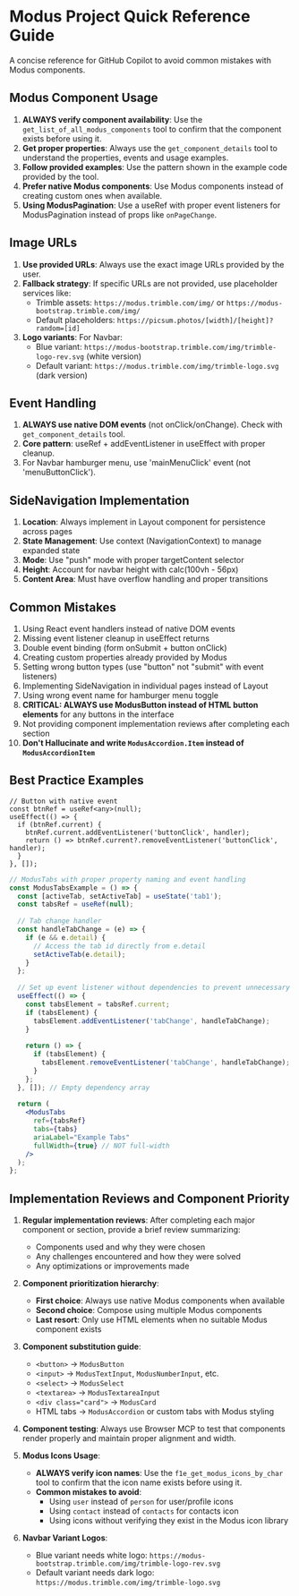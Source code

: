 # Modus Project Quick Reference Guide

A concise reference for GitHub Copilot to avoid common mistakes with Modus components.

## Modus Component Usage

1. **ALWAYS verify component availability**: Use the `get_list_of_all_modus_components` tool to confirm that the component exists before using it.
2. **Get proper properties**: Always use the `get_component_details` tool to understand the properties, events and usage examples.
3. **Follow provided examples**: Use the pattern shown in the example code provided by the tool.
4. **Prefer native Modus components**: Use Modus components instead of creating custom ones when available.
5. **Using ModusPagination**: Use a useRef with proper event listeners for ModusPagination instead of props like `onPageChange`.

## Image URLs

1. **Use provided URLs**: Always use the exact image URLs provided by the user.
2. **Fallback strategy**: If specific URLs are not provided, use placeholder services like:
   - Trimble assets: `https://modus.trimble.com/img/` or `https://modus-bootstrap.trimble.com/img/`
   - Default placeholders: `https://picsum.photos/[width]/[height]?random=[id]`
3. **Logo variants**: For Navbar:
   - Blue variant: `https://modus-bootstrap.trimble.com/img/trimble-logo-rev.svg` (white version)
   - Default variant: `https://modus.trimble.com/img/trimble-logo.svg` (dark version)

## Event Handling

1. **ALWAYS use native DOM events** (not onClick/onChange). Check with `get_component_details` tool.
2. **Core pattern**: useRef + addEventListener in useEffect with proper cleanup.
3. For Navbar hamburger menu, use 'mainMenuClick' event (not 'menuButtonClick').

## SideNavigation Implementation

1. **Location**: Always implement in Layout component for persistence across pages
2. **State Management**: Use context (NavigationContext) to manage expanded state
3. **Mode**: Use "push" mode with proper targetContent selector
4. **Height**: Account for navbar height with calc(100vh - 56px)
5. **Content Area**: Must have overflow handling and proper transitions

## Common Mistakes

1. Using React event handlers instead of native DOM events
2. Missing event listener cleanup in useEffect returns
3. Double event binding (form onSubmit + button onClick)
4. Creating custom properties already provided by Modus
5. Setting wrong button types (use "button" not "submit" with event listeners)
6. Implementing SideNavigation in individual pages instead of Layout
7. Using wrong event name for hamburger menu toggle
8. **CRITICAL: ALWAYS use ModusButton instead of HTML button elements** for any buttons in the interface
9. Not providing component implementation reviews after completing each section
10. **Don't Hallucinate and write `ModusAccordion.Item` instead of `ModusAccordionItem`**

## Best Practice Examples
```tsx
// Button with native event
const btnRef = useRef<any>(null);
useEffect(() => {
  if (btnRef.current) {
    btnRef.current.addEventListener('buttonClick', handler);
    return () => btnRef.current?.removeEventListener('buttonClick', handler);
  }
}, []);
```

```jsx
// ModusTabs with proper property naming and event handling
const ModusTabsExample = () => {
  const [activeTab, setActiveTab] = useState('tab1');
  const tabsRef = useRef(null);
  
  // Tab change handler
  const handleTabChange = (e) => {
    if (e && e.detail) {
      // Access the tab id directly from e.detail
      setActiveTab(e.detail);
    }
  };
  
  // Set up event listener without dependencies to prevent unnecessary re-renders
  useEffect(() => {
    const tabsElement = tabsRef.current;
    if (tabsElement) {
      tabsElement.addEventListener('tabChange', handleTabChange);
    }
    
    return () => {
      if (tabsElement) {
        tabsElement.removeEventListener('tabChange', handleTabChange);
      }
    };
  }, []); // Empty dependency array
  
  return (
    <ModusTabs
      ref={tabsRef}
      tabs={tabs}
      ariaLabel="Example Tabs"
      fullWidth={true} // NOT full-width
    />
  );
};
```

## Implementation Reviews and Component Priority

1. **Regular implementation reviews**: After completing each major component or section, provide a brief review summarizing:
   - Components used and why they were chosen
   - Any challenges encountered and how they were solved
   - Any optimizations or improvements made

2. **Component prioritization hierarchy**:
   - **First choice**: Always use native Modus components when available
   - **Second choice**: Compose using multiple Modus components
   - **Last resort**: Only use HTML elements when no suitable Modus component exists

3. **Component substitution guide**:
   - `<button>` → `ModusButton`
   - `<input>` → `ModusTextInput`, `ModusNumberInput`, etc.
   - `<select>` → `ModusSelect`
   - `<textarea>` → `ModusTextareaInput`
   - `<div class="card">` → `ModusCard`
   - HTML tabs → `ModusAccordion` or custom tabs with Modus styling

4. **Component testing**: Always use Browser MCP to test that components render properly and maintain proper alignment and width.

5. **Modus Icons Usage**:
   - **ALWAYS verify icon names**: Use the `f1e_get_modus_icons_by_char` tool to confirm that the icon name exists before using it.
   - **Common mistakes to avoid**: 
     - Using `user` instead of `person` for user/profile icons
     - Using `contact` instead of `contacts` for contacts icon
     - Using icons without verifying they exist in the Modus icon library

6. **Navbar Variant Logos**:
   - Blue variant needs white logo: `https://modus-bootstrap.trimble.com/img/trimble-logo-rev.svg`
   - Default variant needs dark logo: `https://modus.trimble.com/img/trimble-logo.svg`
